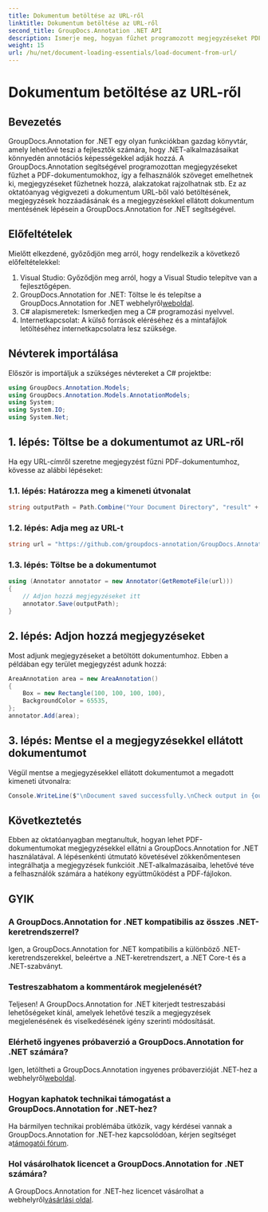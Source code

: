 ```yaml
---
title: Dokumentum betöltése az URL-ről
linktitle: Dokumentum betöltése az URL-ről
second_title: GroupDocs.Annotation .NET API
description: Ismerje meg, hogyan fűzhet programozott megjegyzéseket PDF-dokumentumokhoz a GroupDocs.Annotation for .NET használatával. Lépésről lépésre bemutató oktatóprogram kódpéldákkal.
weight: 15
url: /hu/net/document-loading-essentials/load-document-from-url/
---
```


# Dokumentum betöltése az URL-ről

## Bevezetés
GroupDocs.Annotation for .NET egy olyan funkciókban gazdag könyvtár, amely lehetővé teszi a fejlesztők számára, hogy .NET-alkalmazásaikat könnyedén annotációs képességekkel adják hozzá. A GroupDocs.Annotation segítségével programozottan megjegyzéseket fűzhet a PDF-dokumentumokhoz, így a felhasználók szöveget emelhetnek ki, megjegyzéseket fűzhetnek hozzá, alakzatokat rajzolhatnak stb. Ez az oktatóanyag végigvezeti a dokumentum URL-ből való betöltésének, megjegyzések hozzáadásának és a megjegyzésekkel ellátott dokumentum mentésének lépésein a GroupDocs.Annotation for .NET segítségével.
## Előfeltételek
Mielőtt elkezdené, győződjön meg arról, hogy rendelkezik a következő előfeltételekkel:
1. Visual Studio: Győződjön meg arról, hogy a Visual Studio telepítve van a fejlesztőgépen.
2.  GroupDocs.Annotation for .NET: Töltse le és telepítse a GroupDocs.Annotation for .NET webhelyről[weboldal](https://releases.groupdocs.com/annotation/net/).
3. C# alapismeretek: Ismerkedjen meg a C# programozási nyelvvel.
4. Internetkapcsolat: A külső források eléréséhez és a mintafájlok letöltéséhez internetkapcsolatra lesz szüksége.

## Névterek importálása
Először is importáljuk a szükséges névtereket a C# projektbe:
```csharp
using GroupDocs.Annotation.Models;
using GroupDocs.Annotation.Models.AnnotationModels;
using System;
using System.IO;
using System.Net;
```
## 1. lépés: Töltse be a dokumentumot az URL-ről
Ha egy URL-címről szeretne megjegyzést fűzni PDF-dokumentumhoz, kövesse az alábbi lépéseket:
### 1.1. lépés: Határozza meg a kimeneti útvonalat
```csharp
string outputPath = Path.Combine("Your Document Directory", "result" + Path.GetExtension("input.pdf"));
```
### 1.2. lépés: Adja meg az URL-t
```csharp
string url = "https://github.com/groupdocs-annotation/GroupDocs.Annotation-for-.NET/blob/master/Examples/Resources/SampleFiles/input.pdf?raw=true";
```
### 1.3. lépés: Töltse be a dokumentumot
```csharp
using (Annotator annotator = new Annotator(GetRemoteFile(url)))
{
    // Adjon hozzá megjegyzéseket itt
    annotator.Save(outputPath);
}
```
## 2. lépés: Adjon hozzá megjegyzéseket
Most adjunk megjegyzéseket a betöltött dokumentumhoz. Ebben a példában egy terület megjegyzést adunk hozzá:
```csharp
AreaAnnotation area = new AreaAnnotation()
{
    Box = new Rectangle(100, 100, 100, 100),
    BackgroundColor = 65535,
};
annotator.Add(area);
```
## 3. lépés: Mentse el a megjegyzésekkel ellátott dokumentumot
Végül mentse a megjegyzésekkel ellátott dokumentumot a megadott kimeneti útvonalra:
```csharp
Console.WriteLine($"\nDocument saved successfully.\nCheck output in {outputPath}.");
```

## Következtetés
Ebben az oktatóanyagban megtanultuk, hogyan lehet PDF-dokumentumokat megjegyzésekkel ellátni a GroupDocs.Annotation for .NET használatával. A lépésenkénti útmutató követésével zökkenőmentesen integrálhatja a megjegyzések funkcióit .NET-alkalmazásaiba, lehetővé téve a felhasználók számára a hatékony együttműködést a PDF-fájlokon.

## GYIK
### A GroupDocs.Annotation for .NET kompatibilis az összes .NET-keretrendszerrel?
Igen, a GroupDocs.Annotation for .NET kompatibilis a különböző .NET-keretrendszerekkel, beleértve a .NET-keretrendszert, a .NET Core-t és a .NET-szabványt.
### Testreszabhatom a kommentárok megjelenését?
Teljesen! A GroupDocs.Annotation for .NET kiterjedt testreszabási lehetőségeket kínál, amelyek lehetővé teszik a megjegyzések megjelenésének és viselkedésének igény szerinti módosítását.
### Elérhető ingyenes próbaverzió a GroupDocs.Annotation for .NET számára?
 Igen, letöltheti a GroupDocs.Annotation ingyenes próbaverzióját .NET-hez a webhelyről[weboldal](https://releases.groupdocs.com/).
### Hogyan kaphatok technikai támogatást a GroupDocs.Annotation for .NET-hez?
 Ha bármilyen technikai problémába ütközik, vagy kérdései vannak a GroupDocs.Annotation for .NET-hez kapcsolódóan, kérjen segítséget a[támogatói fórum](https://forum.groupdocs.com/c/annotation/10).
### Hol vásárolhatok licencet a GroupDocs.Annotation for .NET számára?
 A GroupDocs.Annotation for .NET-hez licencet vásárolhat a webhelyről[vásárlási oldal](https://purchase.groupdocs.com/buy).